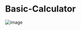 # Basic-Calculator
![image](https://github.com/aerongreat/Basic-Calculator/assets/105847690/9d1b2f9f-f265-4254-9d8a-096a91b2bf39)
